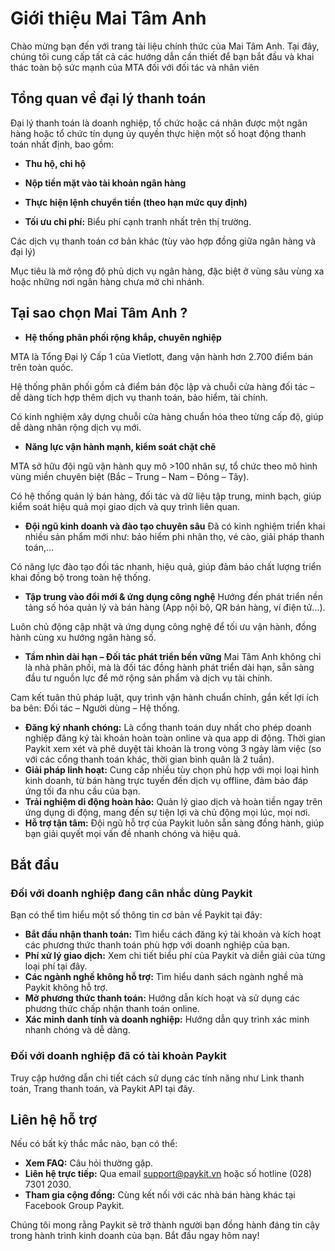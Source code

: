 # Giới thiệu Mai Tâm Anh

Chào mừng bạn đến với trang tài liệu chính thức của Mai Tâm Anh. Tại đây, chúng tôi cung cấp tất cả các hướng dẫn cần thiết để bạn bắt đầu và khai thác toàn bộ sức mạnh của MTA đối với đối tác và nhân viên

## Tổng quan về đại lý thanh toán

Đại lý thanh toán là doanh nghiệp, tổ chức hoặc cá nhân được một ngân hàng hoặc tổ chức tín dụng ủy quyền thực hiện một số hoạt động thanh toán nhất định, bao gồm:

* **Thu hộ, chi hộ**

* **Nộp tiền mặt vào tài khoản ngân hàng**

* **Thực hiện lệnh chuyển tiền (theo hạn mức quy định)**

* **Tối ưu chi phí:** Biểu phí cạnh tranh nhất trên thị trường.

Các dịch vụ thanh toán cơ bản khác (tùy vào hợp đồng giữa ngân hàng và đại lý)

Mục tiêu là mở rộng độ phủ dịch vụ ngân hàng, đặc biệt ở vùng sâu vùng xa hoặc những nơi ngân hàng chưa mở chi nhánh.


## Tại sao chọn Mai Tâm Anh ? 
* **Hệ thống phân phối rộng khắp, chuyên nghiệp** 

MTA là Tổng Đại lý Cấp 1 của Vietlott, đang vận hành hơn 2.700 điểm bán trên toàn quốc.

Hệ thống phân phối gồm cả điểm bán độc lập và chuỗi cửa hàng đối tác – dễ dàng tích hợp thêm dịch vụ thanh toán, bảo hiểm, tài chính.

Có kinh nghiệm xây dựng chuỗi cửa hàng chuẩn hóa theo từng cấp độ, giúp dễ dàng nhân rộng dịch vụ mới.

* **Năng lực vận hành mạnh, kiểm soát chặt chẽ**

MTA sở hữu đội ngũ vận hành quy mô >100 nhân sự, tổ chức theo mô hình vùng miền chuyên biệt (Bắc – Trung – Nam – Đông – Tây).

Có hệ thống quản lý bán hàng, đối tác và dữ liệu tập trung, minh bạch, giúp kiểm soát hiệu quả mọi giao dịch và quy trình liên quan.

* **Đội ngũ kinh doanh và đào tạo chuyên sâu**
Đã có kinh nghiệm triển khai nhiều sản phẩm mới như: bảo hiểm phi nhân thọ, vé cào, giải pháp thanh toán,...

Có năng lực đào tạo đối tác nhanh, hiệu quả, giúp đảm bảo chất lượng triển khai đồng bộ trong toàn hệ thống.

* **Tập trung vào đổi mới & ứng dụng công nghệ**
Hướng đến phát triển nền tảng số hóa quản lý và bán hàng (App nội bộ, QR bán hàng, ví điện tử...).

Luôn chủ động cập nhật và ứng dụng công nghệ để tối ưu vận hành, đồng hành cùng xu hướng ngân hàng số.

* **Tầm nhìn dài hạn – Đối tác phát triển bền vững**
Mai Tâm Anh không chỉ là nhà phân phối, mà là đối tác đồng hành phát triển dài hạn, sẵn sàng đầu tư nguồn lực để mở rộng sản phẩm và dịch vụ tài chính.

Cam kết tuân thủ pháp luật, quy trình vận hành chuẩn chỉnh, gắn kết lợi ích ba bên: Đối tác – Người dùng – Hệ thống.

* **Đăng ký nhanh chóng:** Là cổng thanh toán duy nhất cho phép doanh nghiệp đăng ký tài khoản hoàn toàn online và qua app di động. Thời gian Paykit xem xét và phê duyệt tài khoản là trong vòng 3 ngày làm việc (so với các cổng thanh toán khác, thời gian bình quân là 2 tuần).
* **Giải pháp linh hoạt:** Cung cấp nhiều tùy chọn phù hợp với mọi loại hình kinh doanh, từ bán hàng trực tuyến đến dịch vụ offline, đảm bảo đáp ứng tối đa nhu cầu của bạn.
* **Trải nghiệm di động hoàn hảo:** Quản lý giao dịch và hoàn tiền ngay trên ứng dụng di động, mang đến sự tiện lợi và chủ động mọi lúc, mọi nơi.
* **Hỗ trợ tận tâm:** Đội ngũ hỗ trợ của Paykit luôn sẵn sàng đồng hành, giúp bạn giải quyết mọi vấn đề nhanh chóng và hiệu quả.

## Bắt đầu
### Đối với doanh nghiệp đang cân nhắc dùng Paykit
Bạn có thể tìm hiểu một số thông tin cơ bản về Paykit tại đây:

* **Bắt đầu nhận thanh toán:** Tìm hiểu cách đăng ký tài khoản và kích hoạt các phương thức thanh toán phù hợp với doanh nghiệp của bạn.
* **Phí xử lý giao dịch:** Xem chi tiết biểu phí của Paykit và diễn giải của từng loại phí tại đây.
* **Các ngành nghề không hỗ trợ:** Tìm hiểu danh sách ngành nghề mà Paykit không hỗ trợ.
* **Mở phương thức thanh toán:** Hướng dẫn kích hoạt và sử dụng các phương thức chấp nhận thanh toán online.
* **Xác minh danh tính và doanh nghiệp:** Hướng dẫn quy trình xác minh nhanh chóng và dễ dàng.

[comment]: <> (* **Tài khoản thử nghiệm:** Khám phá cách đăng ký tài khoản thử nghiệm để trải nghiệm Paykit trước khi triển khai thực tế.)

[comment]: <> (* **Thiết lập quản trị và phân quyền:** Hướng dẫn chi tiết để tổ chức và quản lý quyền truy cập cho nhân viên của doanh nghiệp.)

### Đối với doanh nghiệp đã có tài khoản Paykit
Truy cập hướng dẫn chi tiết cách sử dụng các tính năng như Link thanh toán, Trang thanh toán, và Paykit API tại đây.

## Liên hệ hỗ trợ
Nếu có bất kỳ thắc mắc nào, bạn có thể:

* **Xem FAQ:** Câu hỏi thường gặp.
* **Liên hệ trực tiếp:** Qua email support@paykit.vn hoặc số hotline (028) 7301 2030.
* **Tham gia cộng đồng:** Cùng kết nối với các nhà bán hàng khác tại Facebook Group Paykit.

Chúng tôi mong rằng Paykit sẽ trở thành người bạn đồng hành đáng tin cậy trong hành trình kinh doanh của bạn. Bắt đầu ngay hôm nay!